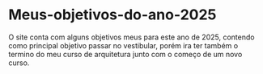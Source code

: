 # Meus-objetivos-do-ano-2025
O site conta com alguns objetivos meus para este ano de 2025, contendo como principal objetivo passar no vestibular, porém ira ter também o termino do meu curso de arquitetura junto com o começo de um novo curso. 
